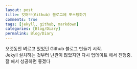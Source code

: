 ```yaml
---
layout: post
title: 깃허브(Github) 블로그에 포스팅하기
comments: true
tags: [jekyll, github, markdown]
categories: [Blog/Diary]
permalink: Blog/Diary
---
```


오랫동안 벼르고 있었던 Github 블로그 만들기 시작.  
Jekyll 설치하는 것부터 난관이 많았지만 다시 업데이트 해서 진행중.  
잘 해서 성공하면 좋겠다  

